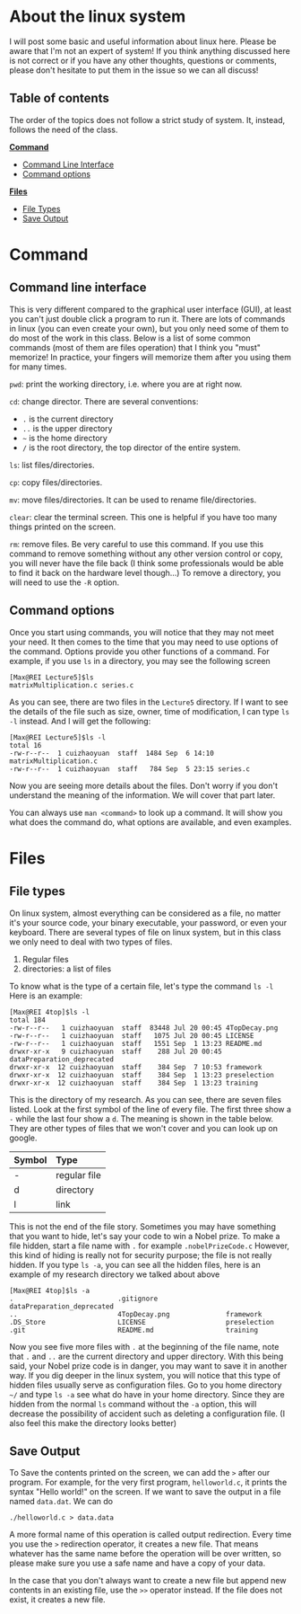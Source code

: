 # About the linux system
I will post some basic and useful information about linux here. Please be aware that I'm not an expert of system! If you think anything discussed here is not correct or if you have any other thoughts, questions or comments, please don't hesitate to put them in the issue so we can all discuss!

## Table of contents
The order of the topics does not follow a strict study of system. It, instead, follows the need of the class.

[**Command**](#command)
- [Command Line Interface](#command-line-interface)
- [Command options](#command-options)

[**Files**](#files)
- [File Types](#file-types)
- [Save Output](save-output)

# Command
## Command line interface
This is very different compared to the graphical user interface (GUI), at least you can't just double click a program to run it. There are lots of commands in linux (you can even create your own), but you only need some of them to do most of the work in this class. Below is a list of some common commands (most of them are files operation) that I think you "must" memorize! In practice, your fingers will memorize them after you using them for many times.

`pwd`: print the working directory, i.e. where you are at right now.

`cd`: change director. There are several conventions:
- `.` is the current directory
- `..` is the upper directory
- `~` is the home directory
-  `/` is the root directory, the top director of the entire system.

`ls`: list files/directories.

`cp`: copy files/directories.

`mv`: move files/directories. It can be used to rename file/directories.

`clear`: clear the terminal screen. This one is helpful if you have too many things printed on the screen.

`rm`: remove files. Be very careful to use this command. If you use this command to remove something without any other version control or copy, you will never have the file back (I think some professionals would be able to find it back on the hardware level though...) To remove a directory, you will need to use the `-R` option.

## Command options
Once you start using commands, you will notice that they may not meet your need. It then comes to the time that you may need to use options of the command. Options provide you other functions of a command. For example, if you use `ls` in a directory, you may see the following screen
```shell
[Max@REI Lecture5]$ls
matrixMultiplication.c series.c
```
As you can see, there are two files in the `Lecture5` directory. If I want to see the details of the file such as size, owner, time of modification, I can type `ls -l` instead. And I will get the following:
```shell
[Max@REI Lecture5]$ls -l
total 16
-rw-r--r--  1 cuizhaoyuan  staff  1484 Sep  6 14:10 matrixMultiplication.c
-rw-r--r--  1 cuizhaoyuan  staff   784 Sep  5 23:15 series.c
```
Now you are seeing more details about the files. Don't worry if you don't understand the meaning of the information. We will cover that part later.

You can always use `man <command>` to look up a command. It will show you what does the command do, what options are available, and even examples.

# Files
## File types
On linux system, almost everything can be considered as a file, no matter it's your source code, your binary executable, your password, or even your keyboard. There are several types of file on linux system, but in this class we only need to deal with two types of files.
1. Regular files
2. directories: a list of files

To know what is the type of a certain file, let's type the command `ls -l` Here is an example:
```shell
[Max@REI 4top]$ls -l
total 184
-rw-r--r--   1 cuizhaoyuan  staff  83448 Jul 20 00:45 4TopDecay.png
-rw-r--r--   1 cuizhaoyuan  staff   1075 Jul 20 00:45 LICENSE
-rw-r--r--   1 cuizhaoyuan  staff   1551 Sep  1 13:23 README.md
drwxr-xr-x   9 cuizhaoyuan  staff    288 Jul 20 00:45 dataPreparation_deprecated
drwxr-xr-x  12 cuizhaoyuan  staff    384 Sep  7 10:53 framework
drwxr-xr-x  12 cuizhaoyuan  staff    384 Sep  1 13:23 preselection
drwxr-xr-x  12 cuizhaoyuan  staff    384 Sep  1 13:23 training
```
This is the directory of my research. As you can see, there are seven files listed. Look at the first symbol of the line of every file. The first three show a `-` while the last four show a `d`. The meaning is shown in the table below. They are other types of files that we won't cover and you can look up on google.

| Symbol | Type     |
| :------------- | :------------- |
| -     | regular file       |
| d | directory |
| l | link |

This is not the end of the file story. Sometimes you may have something that you want to hide, let's say your code to win a Nobel prize. To make a file hidden, start a file name with `.` for example `.nobelPrizeCode.c` However, this kind of hiding is really not for security purpose; the file is not really hidden. If you type `ls -a`, you can see all the hidden files, here is an example of my research directory we talked about above
```shell
[Max@REI 4top]$ls -a
.                          .gitignore                 dataPreparation_deprecated
..                         4TopDecay.png              framework
.DS_Store                  LICENSE                    preselection
.git                       README.md                  training
```
Now you see five more files with `.` at the beginning of the file name, note that `.` and `..` are the current directory and upper directory. With this being said, your Nobel prize code is in danger, you may want to save it in another way. If you dig deeper in the linux system, you will notice that this type of hidden files usually serve as configuration files. Go to you home directory `~/` and type `ls -a` see what do have in your home directory. Since they are hidden from the normal `ls` command without the `-a` option, this will decrease the possibility of accident such as deleting a configuration file. (I also feel this make the directory looks better)

## Save Output
To Save the contents printed on the screen, we can add the `>` after our program. For example, for the very first program, `helloworld.c`, it prints the syntax "Hello world!" on the screen. If we want to save the output in a file named `data.dat`. We can do
```shell
./helloworld.c > data.data
```
A more formal name of this operation is called output redirection. Every time you use the `>` redirection operator, it creates a new file. That means whatever has the same name before the operation will be over written, so please make sure you use a safe name and have a copy of your data.

In the case that you don't always want to create a new file but append new contents in an existing file, use the `>>` operator instead. If the file does not exist, it creates a new file.

